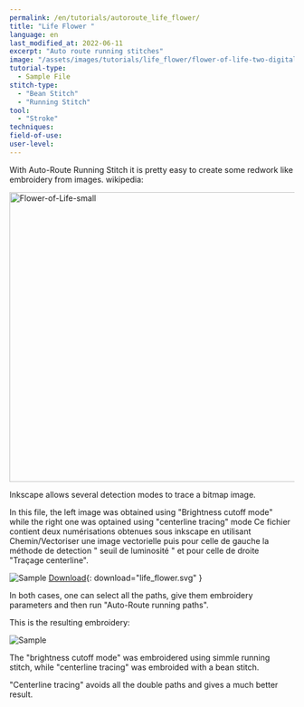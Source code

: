 ```yaml
---
permalink: /en/tutorials/autoroute_life_flower/
title: "Life Flower "
language: en
last_modified_at: 2022-06-11
excerpt: "Auto route running stitches"
image: "/assets/images/tutorials/life_flower/flower-of-life-two-digitalisation.svg"
tutorial-type:
  - Sample File
stitch-type:
  - "Bean Stitch"
  - "Running Stitch"
tool:
  - "Stroke" 
techniques:
field-of-use:
user-level: 
---
```


With Auto-Route Running Stitch it is pretty easy to create  some redwork like embroidery from images.
wikipedia: 

<a title="Credit to the author, CC BY-SA 3.0 &lt;https://creativecommons.org/licenses/by-sa/3.0&gt;, via Wikimedia Commons" href="https://commons.wikimedia.org/wiki/File:Flower-of-Life-small.svg"><img width="512" alt="Flower-of-Life-small" src="https://upload.wikimedia.org/wikipedia/commons/thumb/0/08/Flower-of-Life-small.svg/512px-Flower-of-Life-small.svg.png"></a>

Inkscape allows several detection modes to trace a bitmap image.

In this file, the left image was obtained using "Brightness cutoff mode" while the right one was optained using "centerline tracing" mode
Ce fichier contient deux numérisations obtenues sous inkscape en utilisant Chemin/Vectoriser une image vectorielle puis  pour celle de gauche la méthode de detection " seuil de luminosité " et pour celle de droite "Traçage centerline".

![Sample](/assets/images/tutorials/life_flower/flower-of-life-two-digitalisation.svg)
[Download](/assets/images/tutorials/life_flower/flower-of-life-two-digitalisation.svg){: download="life_flower.svg" }

In both cases, one can select all the paths, give them embroidery parameters and then run "Auto-Route running paths".

This is the resulting embroidery:

![Sample](/assets/images/tutorials/life_flower/twolifeflower.jpg)

The "brightness cutoff mode" was embroidered using simmle running stitch, while "centerline tracing" was embroided with a bean stitch.

"Centerline tracing" avoids all the double paths and gives a much better result.


  
